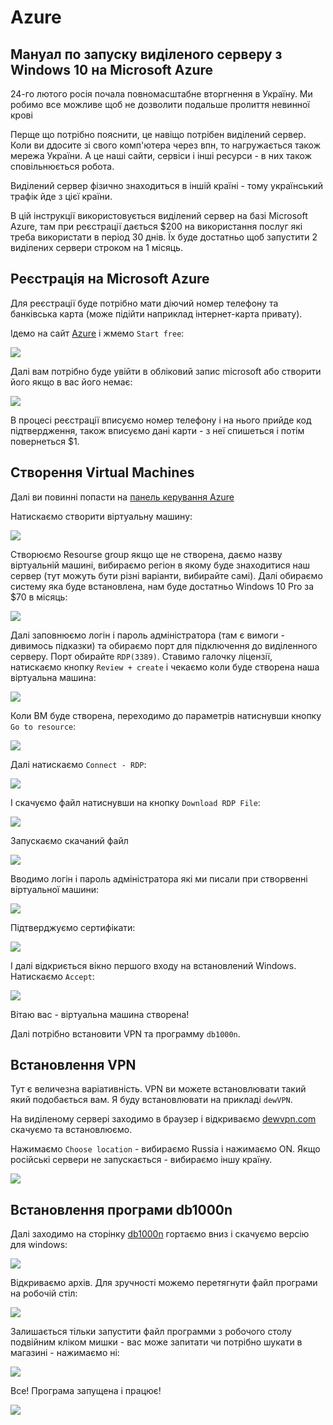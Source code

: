 # Azure

## Мануал по запуску виділеного серверу з Windows 10 на Microsoft Azure

24-го лютого росія почала повномасштабне вторгнення в Україну. Ми робимо все можливе щоб не дозволити подальше пролиття невинної крові

Перще що потрібно пояснити, це навіщо потрібен виділений сервер.
Коли ви ддосите зі свого комп'ютера через впн, то нагружається також мережа України.
А це наші сайти, сервіси і інші ресурси - в них також сповільнюється робота.

Виділений сервер фізично знаходиться в іншій країні - тому український трафік йде з цієї країни.

В цій інструкції використовується виділений сервер на базі Microsoft Azure, там при реєстрації дається $200 на використання послуг які треба використати в період 30 днів.
Їх буде достатньо щоб запустити 2 виділених сервери строком на 1 місяць.

## Реєстрація на Microsoft Azure

Для реєстрації буде потрібно мати діючий номер телефону та банківська карта (може підійти наприклад інтернет-карта привату).

Ідемо на сайт [Azure](https://azure.microsoft.com/) і жмемо `Start free`:

![](images/azure/tutorial-1.png)

Далі вам потрібно буде увійти в обліковий запис microsoft або створити його якщо в вас його немає:

![](images/azure/tutorial-2.png)

В процесі реєстрації вписуємо номер телефону і на нього прийде код підтвердження, також вписуємо дані карти - з неї спишеться і потім повернеться $1.

## Створення Virtual Machines

Далі ви повинні попасти на [панель керування Azure](https://portal.azure.com/#home)

Натискаємо створити віртуальну машину:

![](images/azure/tutorial-3.png)

Створюємо Resourse group якщо ще не створена, даємо назву віртуальній машині, вибираємо регіон в якому буде знаходитися наш сервер (тут можуть бути різні варіанти, вибирайте самі).
Далі обираємо систему яка буде встановлена, нам буде достатньо Windows 10 Pro за $70 в місяць:

![](images/azure/tutorial-4.png)

Далі заповнюємо логін і пароль адміністратора (там є вимоги - дивимось підказки) та обираємо порт для підключення до виділенного серверу. Порт обирайте `RDP(3389)`.
Ставимо галочку ліцензії, натискаємо кнопку `Review + create` і чекаємо коли буде створена наша віртуальна машина:

![](images/azure/tutorial-5.png)

Коли ВМ буде створена, переходимо до параметрів натиснувши кнопку `Go to resource`:

![](images/azure/tutorial-6.png)

Далі натискаємо `Connect - RDP`:

![](images/azure/tutorial-7.png)

І скачуємо файл натиснувши на кнопку `Download RDP File`:

![](images/azure/tutorial-8.png)

Запускаємо скачаний файл

![](images/azure/tutorial-9.png)

Вводимо логін і пароль адміністратора які ми писали при створвенні віртуальної машини:

![](images/azure/tutorial-10.png)

Підтверджуємо сертифікати:

![](images/azure/tutorial-11.png)

І далі відкриється вікно першого входу на встановлений Windows.
Натискаємо `Accept`:

![](images/azure/tutorial-12.png)

Вітаю вас - віртуальна машина створена!

Далі потрібно встановити VPN та программу `db1000n`.

## Встановлення VPN

Тут є величезна варіативність.
VPN ви можете встановлювати такий який подобається вам.
Я буду встановлювати на прикладі `dewVPN`.

На виділеному сервері заходимо в браузер і відкриваємо [dewvpn.com](https://www.dewvpn.com/) скачуємо та встановлюємо.

Нажимаємо `Choose location` - вибираємо Russia і нажимаємо ON.
Якщо російські сервери не запускається - вибираємо іншу країну.

![](images/azure/tutorial-13.png)

## Встановлення програми db1000n

Далі заходимо на сторінку [db1000n](https://github.com/zlaya-sobaka/db1000n_mobile) гортаємо вниз і скачуємо версію для windows:

![](images/azure/tutorial-14.png)

Відкриваємо архів.
Для зручності можемо перетягнути файл програми на робочій стіл:

![](images/azure/tutorial-15.png)

Залишається тільки запустити файл программи з робочого столу подвійним кліком мишки - вас може запитати чи потрібно шукати в магазині - нажимаємо ні:

![](images/azure/tutorial-16.png)

Все!
Програма запущена і працює!

![](images/azure/tutorial-17.png)
